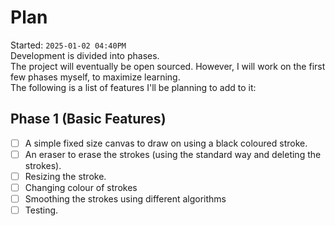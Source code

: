 # Plan
Started: `2025-01-02 04:40PM`  
Development is divided into phases.  
The project will eventually be open sourced. However, I will work on the first few phases myself, to maximize learning.  
The following is a list of features I'll be planning to add to it:  
## Phase 1 (Basic Features)
- [ ] A simple fixed size canvas to draw on using a black coloured stroke.
- [ ] An eraser to erase the strokes (using the standard way and deleting the strokes).
- [ ] Resizing the stroke.
- [ ] Changing colour of strokes
- [ ] Smoothing the strokes using different algorithms
- [ ] Testing.
